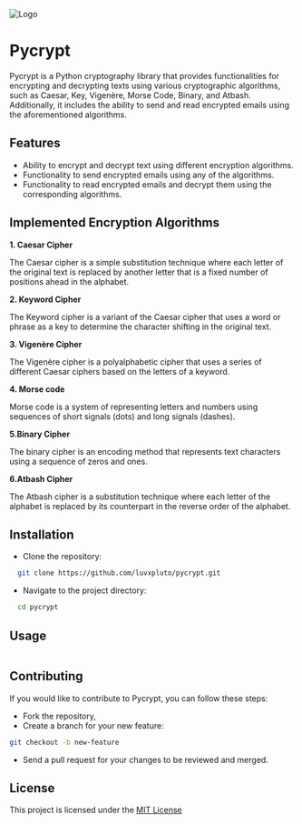 ![Logo](https://github.com/luvxpluto/pycrypt/assets/88396858/daee05c8-ed58-4ab1-8d0b-d555dae5b31f)
# Pycrypt

Pycrypt is a Python cryptography library that provides functionalities for encrypting and decrypting texts using various cryptographic algorithms, such as Caesar, Key, Vigenère, Morse Code, Binary, and Atbash. Additionally, it includes the ability to send and read encrypted emails using the aforementioned algorithms.


## Features
- Ability to encrypt and decrypt text using different encryption algorithms.
- Functionality to send encrypted emails using any of the algorithms.
- Functionality to read encrypted emails and decrypt them using the corresponding algorithms.

## Implemented Encryption Algorithms
**1. Caesar Cipher**

The Caesar cipher is a simple substitution technique where each letter of the original text is replaced by another letter that is a fixed number of positions ahead in the alphabet.

**2. Keyword Cipher**

The Keyword cipher is a variant of the Caesar cipher that uses a word or phrase as a key to determine the character shifting in the original text.

**3. Vigenère Cipher**

The Vigenère cipher is a polyalphabetic cipher that uses a series of different Caesar ciphers based on the letters of a keyword.

**4. Morse code**

Morse code is a system of representing letters and numbers using sequences of short signals (dots) and long signals (dashes).

**5.Binary Cipher**

The binary cipher is an encoding method that represents text characters using a sequence of zeros and ones.

**6.Atbash Cipher**

The Atbash cipher is a substitution technique where each letter of the alphabet is replaced by its counterpart in the reverse order of the alphabet.



## Installation

* Clone the repository: 

```bash
  git clone https://github.com/luvxpluto/pycrypt.git
```
* Navigate to the project directory: 
```bash
  cd pycrypt
```
    
## Usage
```python
```


## Contributing

If you would like to contribute to Pycrypt, you can follow these steps:

* Fork the repository,
* Create a branch for your new feature: 
```bash
git checkout -b new-feature
```
* Send a pull request for your changes to be reviewed and merged.

## License

This project is licensed under the [MIT License](https://choosealicense.com/licenses/mit/)